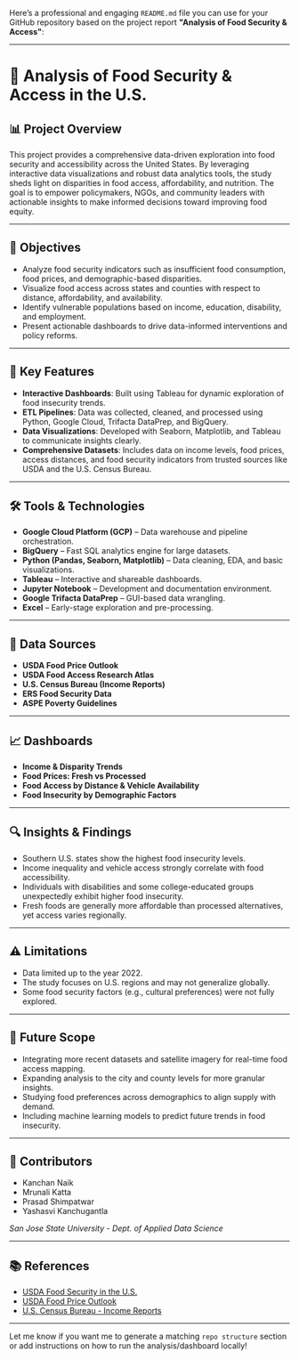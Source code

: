 Here’s a professional and engaging `README.md` file you can use for your GitHub repository based on the project report **"Analysis of Food Security & Access"**:

---

# 🥗 Analysis of Food Security & Access in the U.S.

## 📊 Project Overview

This project provides a comprehensive data-driven exploration into food security and accessibility across the United States. By leveraging interactive data visualizations and robust data analytics tools, the study sheds light on disparities in food access, affordability, and nutrition. The goal is to empower policymakers, NGOs, and community leaders with actionable insights to make informed decisions toward improving food equity.

---

## 🎯 Objectives

- Analyze food security indicators such as insufficient food consumption, food prices, and demographic-based disparities.
- Visualize food access across states and counties with respect to distance, affordability, and availability.
- Identify vulnerable populations based on income, education, disability, and employment.
- Present actionable dashboards to drive data-informed interventions and policy reforms.

---

## 📌 Key Features

- **Interactive Dashboards**: Built using Tableau for dynamic exploration of food insecurity trends.
- **ETL Pipelines**: Data was collected, cleaned, and processed using Python, Google Cloud, Trifacta DataPrep, and BigQuery.
- **Data Visualizations**: Developed with Seaborn, Matplotlib, and Tableau to communicate insights clearly.
- **Comprehensive Datasets**: Includes data on income levels, food prices, access distances, and food security indicators from trusted sources like USDA and the U.S. Census Bureau.

---

## 🛠️ Tools & Technologies

- **Google Cloud Platform (GCP)** – Data warehouse and pipeline orchestration.
- **BigQuery** – Fast SQL analytics engine for large datasets.
- **Python (Pandas, Seaborn, Matplotlib)** – Data cleaning, EDA, and basic visualizations.
- **Tableau** – Interactive and shareable dashboards.
- **Jupyter Notebook** – Development and documentation environment.
- **Google Trifacta DataPrep** – GUI-based data wrangling.
- **Excel** – Early-stage exploration and pre-processing.

---

## 📁 Data Sources

- **USDA Food Price Outlook**
- **USDA Food Access Research Atlas**
- **U.S. Census Bureau (Income Reports)**
- **ERS Food Security Data**
- **ASPE Poverty Guidelines**

---

## 📈 Dashboards

- **Income & Disparity Trends**
- **Food Prices: Fresh vs Processed**
- **Food Access by Distance & Vehicle Availability**
- **Food Insecurity by Demographic Factors**

---

## 🔍 Insights & Findings

- Southern U.S. states show the highest food insecurity levels.
- Income inequality and vehicle access strongly correlate with food accessibility.
- Individuals with disabilities and some college-educated groups unexpectedly exhibit higher food insecurity.
- Fresh foods are generally more affordable than processed alternatives, yet access varies regionally.

---

## ⚠️ Limitations

- Data limited up to the year 2022.
- The study focuses on U.S. regions and may not generalize globally.
- Some food security factors (e.g., cultural preferences) were not fully explored.

---

## 🚀 Future Scope

- Integrating more recent datasets and satellite imagery for real-time food access mapping.
- Expanding analysis to the city and county levels for more granular insights.
- Studying food preferences across demographics to align supply with demand.
- Including machine learning models to predict future trends in food insecurity.

---

## 🤝 Contributors

- Kanchan Naik  
- Mrunali Katta  
- Prasad Shimpatwar  
- Yashasvi Kanchugantla  

*San Jose State University - Dept. of Applied Data Science*

---

## 📚 References

- [USDA Food Security in the U.S.](https://www.ers.usda.gov/topics/food-nutrition-assistance/food-security-in-the-u-s/)
- [USDA Food Price Outlook](https://www.ers.usda.gov/data-products/food-price-outlook/)
- [U.S. Census Bureau - Income Reports](https://www.census.gov/library/publications/2023/demo/p60-279.html)

---

Let me know if you want me to generate a matching `repo structure` section or add instructions on how to run the analysis/dashboard locally!
